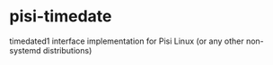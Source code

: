 # pisi-timedate
timedated1 interface implementation for Pisi Linux (or any other non-systemd distributions)
